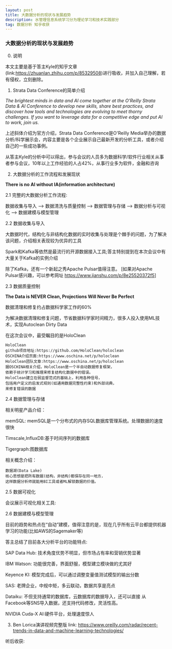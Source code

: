 ```yaml
---
layout: post
title: 大数据分析的现状与发展趋势
description: 水管理信息系统学习分为理论学习和技术实践部分
tag: 数据分析 知乎收获
---
```


### 大数据分析的现状与发展趋势
0. 说明

本文主要是基于答主Kyle的知乎文章(link:https://zhuanlan.zhihu.com/p/85329508)进行吸收，并加入自己理解，若有侵权，立刻删除。


1. Strata Data Conference的简单介绍

*The brightest minds in data and AI come together at the O'Reilly Strata Data & AI Conference to develop new skills, share best practices, and discover how tools and technologies are evolving to meet thorny challenges. If you want to leverage data for a competitive edge and put AI to work, join us.*

上述斜体介绍为官方介绍，Strata Data Conference是O'Reilly Media举办的数据分析/科学展示会，内容主要是各个企业展示自己最新开发的分析工具，或者介绍自己的一些成功事例。

从答主Kyle的分析中可以得出，参与会议的人员多为数据科学/软件行业相关从事者参与会议，10年以上工作经验的人占42%，从事行业多为软件，金融和咨询

2. 大数据分析的工作流程和发展现状

**There is no AI without IA(information architecture)**

2.1 完整的大数据分析工作流程:

数据收集与导入 ——> 数据清洗与质量控制 ——> 数据管理与存储 ——> 数据分析与可视化 ——> 数据建模与模型管理

2.2 数据收集与导入

大数据时代，结构化与非结构化数据的实时收集与处理是个棘手的问题，为了解决该问题，介绍相关表现较为优异的工具

Spark和Kafka等依然是最流行的开源数据接入工具;答主特别提到在本次会议中有大量关于Kafka的实例介绍

除了Kafka，还有一个新起之秀Apache Pulsar值得注意。
[如果对Apache Pulsar感兴趣，可以参考网址 https://www.jianshu.com/p/8e25520372f5]

2.3 数据质量控制

**The Data is NEVER Clean, Projections Will Never Be Perfect**

数据清理和修复约占数据科学家工作的60%

为解决数据清理和修复问题，节省数据科学家时间精力，很多人投入使用ML技术，实现Autoclean Dirty Data

在这次会议中，最受瞩目的是HoloClean

    HoloClean
    github项目地址:https://github.com/HoloClean/holoclean
    OSCHINA介绍页面:https://www.oschina.net/p/holoclean
    HoloClean团队文章:https://www.oschina.net/p/holoclean
    据OSCHINA相关介绍，HoloClean是一个半自动数据修复框架，
    依赖于统计学习和推理来修复结构化数据中的错误。
    HoloClean建立在弱监督范式的基础上，利用各种信号，
    包括用户定义的启发式规则(如通用数据完整性约束)和外部词典，
    来修复错误的数据

2.4 数据管理与存储

相关明星产品介绍：

memSQL: memSQL是一个分布式的内存SQL数据库管理系统。处理数据的速度很快

Timscale,InfluxDB:基于时间序列的数据库

Tigergraph:图数据库

相关概念介绍：

    数据湖(Data Lake)
    核心思想是把所有数据(结构，非结构)都保存在同一地方，
    这样数据分析师就能用BI工具或者ML解锁数据的价值。

2.5 数据可视化

会议展示可视化相关工具:


2.6 数据建模与模型管理

目前的趋势和热点在“自动”建模，值得注意的是，现在几乎所有云平台都提供机器学习的功能(比如AWS的Sagemaker等)

答主总结了目前各大分析平台的功能特点:

SAP Data Hub: 技术角度优势不明显，但市场占有率和营销优势显著

IBM Watson: 功能很完善，界面舒服，模型建立模块做的尤其好

Keyence KI: 模型完成后，可以通过调整变量值测试模型的输出分数

SAS: 老牌企业，中规中矩，多云联动，数据共享是亮点

Dataiku: 不但支持通常的数据库，云数据库的数据导入，还可以直接
从Facebook等SNS导入数据，还支持代码修改，灵活性高。

NVIDIA Cuda-X AI:硬件平台，处理速度惊人

3. Ben Lorica演讲视频完整版
link: https://www.oreilly.com/radar/recent-trends-in-data-and-machine-learning-technologies/

听后收获:
